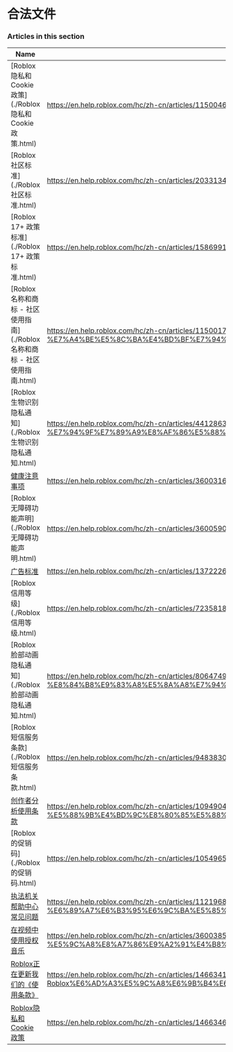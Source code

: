 # 合法文件  
### Articles in this section
Name|URL
-|-
[Roblox 隐私和 Cookie 政策](./Roblox 隐私和 Cookie 政策.html) |https://en.help.roblox.com/hc/zh-cn/articles/115004630823-Roblox-%E9%9A%90%E7%A7%81%E5%92%8C-Cookie-%E6%94%BF%E7%AD%96
[Roblox 社区标准](./Roblox 社区标准.html) |https://en.help.roblox.com/hc/zh-cn/articles/203313410-Roblox-%E7%A4%BE%E5%8C%BA%E6%A0%87%E5%87%86
[Roblox 17+ 政策标准](./Roblox 17+ 政策标准.html) |https://en.help.roblox.com/hc/zh-cn/articles/15869919570708-Roblox-17-%E6%94%BF%E7%AD%96%E6%A0%87%E5%87%86
[Roblox 名称和商标 - 社区使用指南](./Roblox 名称和商标 - 社区使用指南.html) |https://en.help.roblox.com/hc/zh-cn/articles/115001708126-Roblox-%E5%90%8D%E7%A7%B0%E5%92%8C%E5%95%86%E6%A0%87-%E7%A4%BE%E5%8C%BA%E4%BD%BF%E7%94%A8%E6%8C%87%E5%8D%97
[Roblox 生物识别隐私通知](./Roblox 生物识别隐私通知.html) |https://en.help.roblox.com/hc/zh-cn/articles/4412863575316-Roblox-%E7%94%9F%E7%89%A9%E8%AF%86%E5%88%AB%E9%9A%90%E7%A7%81%E9%80%9A%E7%9F%A5
[健康注意事项](./健康注意事项.html) |https://en.help.roblox.com/hc/zh-cn/articles/360031603131-%E5%81%A5%E5%BA%B7%E6%B3%A8%E6%84%8F%E4%BA%8B%E9%A1%B9
[Roblox 无障碍功能声明](./Roblox 无障碍功能声明.html) |https://en.help.roblox.com/hc/zh-cn/articles/360059080071-Roblox-%E6%97%A0%E9%9A%9C%E7%A2%8D%E5%8A%9F%E8%83%BD%E5%A3%B0%E6%98%8E
[广告标准](./广告标准.html) |https://en.help.roblox.com/hc/zh-cn/articles/13722260778260-%E5%B9%BF%E5%91%8A%E6%A0%87%E5%87%86
[Roblox 信用等级](./Roblox 信用等级.html) |https://en.help.roblox.com/hc/zh-cn/articles/7235818866964-Roblox-%E4%BF%A1%E7%94%A8%E7%AD%89%E7%BA%A7
[Roblox 脸部动画隐私通知](./Roblox 脸部动画隐私通知.html) |https://en.help.roblox.com/hc/zh-cn/articles/8064749848980-Roblox-%E8%84%B8%E9%83%A8%E5%8A%A8%E7%94%BB%E9%9A%90%E7%A7%81%E9%80%9A%E7%9F%A5
[Roblox 短信服务条款](./Roblox 短信服务条款.html) |https://en.help.roblox.com/hc/zh-cn/articles/9483830673556-Roblox-%E7%9F%AD%E4%BF%A1%E6%9C%8D%E5%8A%A1%E6%9D%A1%E6%AC%BE
[创作者分析使用条款](./创作者分析使用条款.html) |https://en.help.roblox.com/hc/zh-cn/articles/10949046065044-%E5%88%9B%E4%BD%9C%E8%80%85%E5%88%86%E6%9E%90%E4%BD%BF%E7%94%A8%E6%9D%A1%E6%AC%BE
[Roblox 的促销码](./Roblox 的促销码.html) |https://en.help.roblox.com/hc/zh-cn/articles/10549651908244-Roblox-%E7%9A%84%E4%BF%83%E9%94%80%E7%A0%81
[执法机关帮助中心常见问题](./执法机关帮助中心常见问题.html) |https://en.help.roblox.com/hc/zh-cn/articles/11219680442260-%E6%89%A7%E6%B3%95%E6%9C%BA%E5%85%B3%E5%B8%AE%E5%8A%A9%E4%B8%AD%E5%BF%83%E5%B8%B8%E8%A7%81%E9%97%AE%E9%A2%98
[在视频中使用授权音乐](./在视频中使用授权音乐.html) |https://en.help.roblox.com/hc/zh-cn/articles/360038525351-%E5%9C%A8%E8%A7%86%E9%A2%91%E4%B8%AD%E4%BD%BF%E7%94%A8%E6%8E%88%E6%9D%83%E9%9F%B3%E4%B9%90
[Roblox正在更新我们的《使用条款》](./Roblox正在更新我们的《使用条款》.html) |https://en.help.roblox.com/hc/zh-cn/articles/14663412502676-Roblox%E6%AD%A3%E5%9C%A8%E6%9B%B4%E6%96%B0%E6%88%91%E4%BB%AC%E7%9A%84-%E4%BD%BF%E7%94%A8%E6%9D%A1%E6%AC%BE-
[Roblox隐私和Cookie政策](./Roblox隐私和Cookie政策.html) |https://en.help.roblox.com/hc/zh-cn/articles/14663460303380-Roblox%E9%9A%90%E7%A7%81%E5%92%8CCookie%E6%94%BF%E7%AD%96